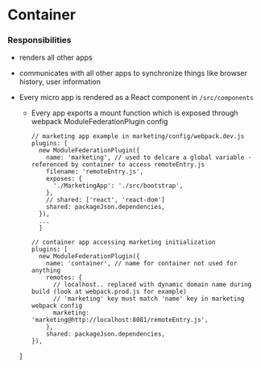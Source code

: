 # Container

### Responsibilities
- renders all other apps
- communicates with all other apps to synchronize things like browser history, user information

- Every micro app is rendered as a React component in `/src/components`
  - Every app exports a mount function which is exposed through webpack ModuleFederationPlugin config

    ```
    // marketing app example in marketing/config/webpack.dev.js
    plugins: [
      new ModuleFederationPlugin({
        name: 'marketing', // used to delcare a global variable - referenced by container to access remoteEntry.js
        filename: 'remoteEntry.js',
        exposes: {
          './MarketingApp': './src/bootstrap',
        },
        // shared: ['react', 'react-dom']
        shared: packageJson.dependencies,
      }),
      ...
      ]
      
    // container app accessing marketing initialization
    plugins: [
      new ModuleFederationPlugin({
        name: 'container', // name for container not used for anything
        remotes: {
          // localhost.. replaced with dynamic domain name during build (look at webpack.prod.js for example)
          // 'marketing' key must match 'name' key in marketing webpack config
          marketing: 'marketing@http://localhost:8081/remoteEntry.js',
        },
        shared: packageJson.dependencies,
    }),
  ] 
    ```
